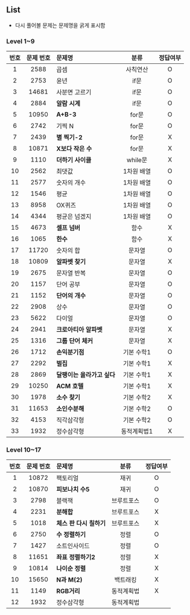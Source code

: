 ## List

- 다시 풀어볼 문제는 문제명을 굵게 표시함

### Level 1~9

| 번호 | 문제 번호 | 문제명                     |    분류     | 정답여부 |
| :--: | :-------: | :------------------------- | :---------: | :------: |
|  1   |   2588    | 곱셈                       |  사칙연산   |    O     |
|  2   |   2753    | 윤년                       |    if문     |    O     |
|  3   |   14681   | 사분면 고르기              |    if문     |    O     |
|  4   |   2884    | **알람 시계**              |    if문     |    O     |
|  5   |   10950   | **A+B-3**                  |    for문    |    O     |
|  6   |   2742    | 기찍 N                     |    for문    |    O     |
|  7   |   2439    | **별 찍기-2**              |    for문    |    X     |
|  8   |   10871   | **X보다 작은 수**          |    for문    |    X     |
|  9   |   1110    | **더하기 사이클**          |   while문   |    X     |
|  10  |   2562    | 최댓값                     | 1차원 배열  |    O     |
|  11  |   2577    | 숫자의 개수                | 1차원 배열  |    O     |
|  12  |   1546    | 평균                       | 1차원 배열  |    O     |
|  13  |   8958    | OX퀴즈                     | 1차원 배열  |    O     |
|  14  |   4344    | 평균은 넘겠지              | 1차원 배열  |    O     |
|  15  |   4673    | **셀프 넘버**              |    함수     |    X     |
|  16  |   1065    | **한수**                   |    함수     |    X     |
|  17  |   11720   | 숫자의 합                  |   문자열    |    O     |
|  18  |   10809   | **알파벳 찾기**            |   문자열    |    X     |
|  19  |   2675    | 문자열 반복                |   문자열    |    O     |
|  20  |   1157    | 단어 공부                  |   문자열    |    O     |
|  21  |   1152    | **단어의 개수**            |   문자열    |    O     |
|  22  |   2908    | 상수                       |   문자열    |    O     |
|  23  |   5622    | 다이얼                     |   문자열    |    O     |
|  24  |   2941    | **크로아티아 알파벳**      |   문자열    |    X     |
|  25  |   1316    | **그룹 단어 체커**         |   문자열    |    X     |
|  26  |   1712    | **손익분기점**             | 기본 수학1  |    O     |
|  27  |   2292    | **벌집**                   | 기본 수학1  |    X     |
|  28  |   2869    | **달팽이는 올라가고 싶다** | 기본 수학1  |    X     |
|  29  |   10250   | **ACM 호텔**               | 기본 수학1  |    X     |
|  30  |   1978    | **소수 찾기**              | 기본 수학2  |    X     |
|  31  |   11653   | **소인수분해**             | 기본 수학2  |    O     |
|  32  |   4153    | 직각삼각형                 | 기본 수학2  |    O     |
|  33  |   1932    | 정수삼각형                 | 동적계획법1 |    X     |

### Level 10~17

| 번호 | 문제 번호 | 문제명                  |    분류    | 정답여부 |
| :--: | :-------: | :---------------------- | :--------: | :------: |
|  1   |   10872   | 팩토리얼                |    재귀    |    O     |
|  2   |   10870   | **피보나치 수5**        |    재귀    |    O     |
|  3   |   2798    | 블랙잭                  | 브루트포스 |    O     |
|  4   |   2231    | **분해합**              | 브루트포스 |    X     |
|  5   |   1018    | **체스 판 다시 칠하기** | 브루트포스 |    X     |
|  6   |   2750    | **수 정렬하기**         |    정렬    |    O     |
|  7   |   1427    | 소트인사이드            |    정렬    |    O     |
|  8   |   11651   | **좌표 정렬하기2**      |    정렬    |    X     |
|  9   |   10814   | **나이순 정렬**         |    정렬    |    X     |
|  10  |   15650   | **N과 M(2)**            |  백트래킹  |    X     |
|  11  |   1149    | **RGB거리**             | 동적계획법 |    X     |
|  12  |   1932    | 정수삼각형              | 동적계획법 |          |

